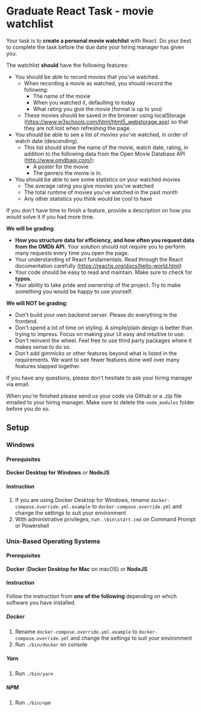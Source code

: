 # Graduate React Task - movie watchlist

Your task is to **create a personal movie watchlist** with React. Do your best to complete the task before the due date your hiring manager has given you.

The watchlist **should** have the following features:

- You should be able to record movies that you've watched.
  - When recording a movie as watched, you should record the following:
    - The name of the movie
    - When you watched it, defaulting to today
    - What rating you give the movie (format is up to you)
  - These movies should be saved in the browser using localStorage (https://www.w3schools.com/html/html5_webstorage.asp) so that they are not lost when refreshing the page.
- You should be able to see a list of movies you've watched, in order of watch date (descending).
  - This list should show the name of the movie, watch date, rating, in addition to the following data from the Open Movie Database API (http://www.omdbapi.com/):
    - A poster for the movie
    - The genre/s the movie is in.
- You should be able to see some statistics on your watched movies
  - The average rating you give movies you've watched
  - The total runtime of movies you've watched in the past month
  - Any other statistics you think would be cool to have

If you don't have time to finish a feature, provide a description on how you would solve it if you had more time.

**We will be grading**:
 - **How you structure data for efficiency, and how often you request data from the OMDb API.** Your solution should not require you to perform many requests every time you open the page.
 - Your understanding of React fundamentals. Read through the React documentation carefully (https://reactjs.org/docs/hello-world.html)
 - Your code should be easy to read and maintain. Make sure to check for **typos**.
 - Your ability to take pride and ownership of the project. Try to make something you would be happy to use yourself.

**We will NOT be grading**:
 - Don't build your own backend server. Please do everything in the frontend.
 - Don't spend a lot of time on styling. A simple/plain design is better than trying to impress. Focus on making your UI easy and intuitive to use.
 - Don't reinvent the wheel. Feel free to use third party packages where it makes sense to do so.
 - Don't add gimmicks or other features beyond what is listed in the requirements. We want to see fewer features done well over many features slapped together.

If you have any questions, please don't hesitate to ask your hiring manager via email.

When you're finished please send us your code via Github or a .zip file emailed to your hiring manager. Make sure to delete the `node_modules` folder before you do so.

## Setup
### Windows
#### Prerequisites
**Docker Desktop for Windows** or **NodeJS**

#### Instruction
1. If you are using Docker Desktop for Windows, rename `docker-compose.override.yml.example` to `docker-compose.override.yml` and change the settings to suit your environment
2. With administrative privileges, run `.\bin\start.cmd` on Command Prompt or Powershell

### Unix-Based Operating Systems
#### Prerequisites
**Docker** (**Docker Desktop for Mac** on macOS) or **NodeJS**

#### Instruction
Follow the instruction from **one of the following** depending on which software you have installed.

##### Docker
1. Rename `docker-compose.override.yml.example` to `docker-compose.override.yml` and change the settings to suit your environment
2. Run `./bin/docker` on console

##### Yarn
1. Run `./bin/yarn`

##### NPM
1. Run `./bin/npm`
